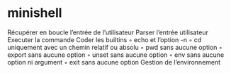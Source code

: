# minishell

Récupérer en boucle l’entrée de l’utilisateur
Parser l’entrée utilisateur
Executer la commande
Coder les builtins
	◦ echo et l’option -n
◦ cd uniquement avec un chemin relatif ou absolu
◦ pwd sans aucune option
◦ export sans aucune option
◦ unset sans aucune option
◦ env sans aucune option ni argument
◦ exit sans aucune option
Gestion de l’environnement